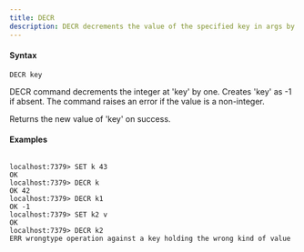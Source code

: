 ```yaml
---
title: DECR
description: DECR decrements the value of the specified key in args by 1
---
```


<!-- This file is automatically generated. Any modifications made directly to this file
  may be overwritten. For more details on how this file is generated and how to use
  the related commands, refer to the documentation available in the `internal/cmd/cmd_*.go` files.
-->

#### Syntax

```
DECR key
```


DECR command decrements the integer at 'key' by one. Creates 'key' as -1 if absent.
The command raises an error if the value is a non-integer.

Returns the new value of 'key' on success.
	

#### Examples

```

localhost:7379> SET k 43
OK
localhost:7379> DECR k
OK 42
localhost:7379> DECR k1
OK -1
localhost:7379> SET k2 v
OK
localhost:7379> DECR k2
ERR wrongtype operation against a key holding the wrong kind of value
	
```
